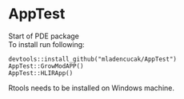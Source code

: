 # AppTest
 Start of PDE package  
 To install run following:
```{r }
devtools::install_github("mladencucak/AppTest")
AppTest::GrowModAPP()
AppTest::HLIRApp()
```
Rtools needs to be installed on Windows machine. 
